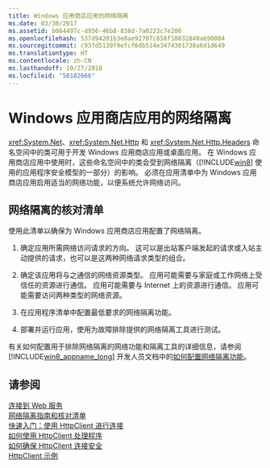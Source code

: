 ```yaml
---
title: Windows 应用商店应用的网络隔离
ms.date: 03/30/2017
ms.assetid: b064497c-d956-46b8-838d-7a0223c7e200
ms.openlocfilehash: 537d94201b3e0ae92707c858f10032848a690004
ms.sourcegitcommit: c93fd5139f9efcf6db514e3474301738a6d1d649
ms.translationtype: HT
ms.contentlocale: zh-CN
ms.lasthandoff: 10/27/2018
ms.locfileid: "50182666"
---
```

# <a name="network-isolation-for-windows-store-apps"></a>Windows 应用商店应用的网络隔离
<xref:System.Net>、<xref:System.Net.Http> 和 <xref:System.Net.Http.Headers> 命名空间中的类可用于开发 Windows 应用商店应用或桌面应用。 在 Windows 应用商店应用中使用时，这些命名空间中的类会受到网络隔离（[!INCLUDE[win8](../../../includes/win8-md.md)] 使用的应用程序安全模型的一部分）的影响。 必须在应用清单中为 Windows 应用商店应用启用适当的网络功能，以便系统允许网络访问。  
  
## <a name="checklist-for-network-isolation"></a>网络隔离的核对清单  
 使用此清单以确保为 Windows 应用商店应用配置了网络隔离。  
  
1.  确定应用所需网络访问请求的方向。 这可以是出站客户端发起的请求或入站主动提供的请求，也可以是这两种网络请求类型的组合。  
  
2.  确定该应用将与之通信的网络资源类型。 应用可能需要与家庭或工作网络上受信任的资源进行通信。 应用可能需要与 Internet 上的资源进行通信。 应用可能需要访问两种类型的网络资源。  
  
3.  在应用程序清单中配置最低要求的网络隔离功能。  
  
4.  部署并运行应用，使用为故障排除提供的网络隔离工具进行测试。  
  
 有关如何配置用于排除网络隔离的网络功能和隔离工具的详细信息，请参阅 [!INCLUDE[win8_appname_long](../../../includes/win8-appname-long-md.md)] 开发人员文档中的[如何配置网络隔离功能](https://go.microsoft.com/fwlink/?LinkID=228265)。  
  
## <a name="see-also"></a>请参阅  
 [连接到 Web 服务](https://go.microsoft.com/fwlink/?LinkID=245696)  
 [网络隔离指南和核对清单](https://go.microsoft.com/fwlink/?LinkID=228265)  
 [快速入门：使用 HttpClient 进行连接](https://go.microsoft.com/fwlink/?LinkId=245697)  
 [如何使用 HttpClient 处理程序](https://go.microsoft.com/fwlink/?LinkId=245699)  
 [如何确保 HttpClient 连接安全](https://go.microsoft.com/fwlink/?LinkId=245698)  
 [HttpClient 示例](https://go.microsoft.com/fwlink/?LinkId=242550)
